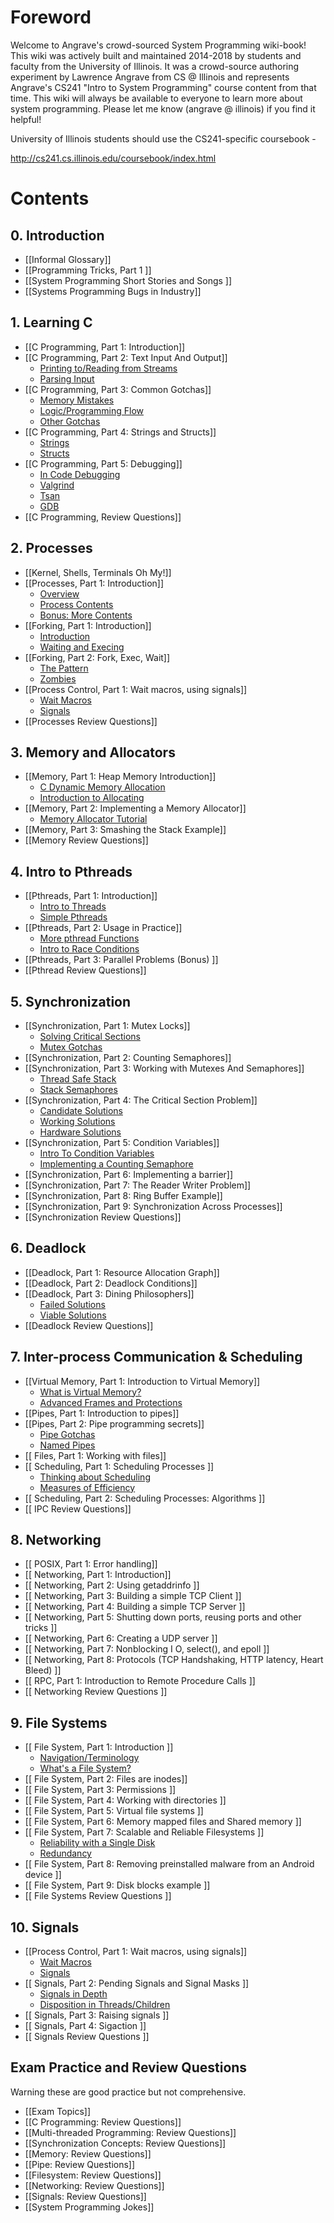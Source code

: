 # Foreword 

Welcome to Angrave's crowd-sourced System Programming wiki-book!
This wiki was actively built and maintained 2014-2018 by students and faculty from the University of Illinois. It was a crowd-source authoring experiment by Lawrence Angrave from CS @ Illinois and represents Angrave's CS241 "Intro to System Programming" course content from that time. This wiki will always be available to everyone to learn more about system programming. Please let me know (angrave @ illinois) if you find it helpful!

 University of Illinois students should use the CS241-specific coursebook -

http://cs241.cs.illinois.edu/coursebook/index.html

# Contents

## 0. Introduction
* [[Informal Glossary]]
* [[Programming Tricks, Part 1 ]]
* [[System Programming Short Stories and Songs ]]
* [[Systems Programming Bugs in Industry]]

## 1. Learning C
* [[C Programming, Part 1: Introduction]]
* [[C Programming, Part 2: Text Input And Output]]
   * [Printing to/Reading from Streams](https://github.com/bigalex95/modern-cpp-tutorial/blob/master/CProgramming/SystemProgramming.wiki/C-Programming%2C-Part-2%3A-Text-Input-And-Output#printing-to-streams)
   * [Parsing Input](https://github.com/bigalex95/modern-cpp-tutorial/blob/master/CProgramming/SystemProgramming.wiki/C-Programming%2C-Part-2%3A-Text-Input-And-Output#parsing-input)
* [[C Programming, Part 3: Common Gotchas]]
   * [Memory Mistakes](https://github.com/bigalex95/modern-cpp-tutorial/blob/master/CProgramming/SystemProgramming.wiki/C-Programming%2C-Part-3%3A-Common-Gotchas#memory-mistakes)
   * [Logic/Programming Flow](https://github.com/bigalex95/modern-cpp-tutorial/blob/master/CProgramming/SystemProgramming.wiki/C-Programming%2C-Part-3%3A-Common-Gotchas#logic-and-program-flow-mistakes)
   * [Other Gotchas](https://github.com/bigalex95/modern-cpp-tutorial/blob/master/CProgramming/SystemProgramming.wiki/C-Programming%2C-Part-3%3A-Common-Gotchas#other-gotchas)
* [[C Programming, Part 4: Strings and Structs]]
   * [Strings](https://github.com/bigalex95/modern-cpp-tutorial/blob/master/CProgramming/SystemProgramming.wiki/C-Programming%2C-Part-4%3A-Strings-and-Structs#strings-structs-and-gotchas)
   * [Structs](https://github.com/bigalex95/modern-cpp-tutorial/blob/master/CProgramming/SystemProgramming.wiki/C-Programming%2C-Part-4%3A-Strings-and-Structs#so-whats-a-struct)
* [[C Programming, Part 5: Debugging]]
   * [In Code Debugging](https://github.com/bigalex95/modern-cpp-tutorial/blob/master/CProgramming/SystemProgramming.wiki/C-Programming%2C-Part-5%3A-Debugging#in-code-debugging)
   * [Valgrind](https://github.com/bigalex95/modern-cpp-tutorial/blob/master/CProgramming/SystemProgramming.wiki/C-Programming%2C-Part-5%3A-Debugging#valgrind)
   * [Tsan](https://github.com/bigalex95/modern-cpp-tutorial/blob/master/CProgramming/SystemProgramming.wiki/C-Programming%2C-Part-5%3A-Debugging#tsan)
   * [GDB](https://github.com/bigalex95/modern-cpp-tutorial/blob/master/CProgramming/SystemProgramming.wiki/C-Programming%2C-Part-5%3A-Debugging#gdb)
* [[C Programming, Review Questions]]

## 2. Processes
* [[Kernel, Shells, Terminals Oh My!]]
* [[Processes, Part 1: Introduction]]
   * [Overview](https://github.com/bigalex95/modern-cpp-tutorial/blob/master/CProgramming/SystemProgramming.wiki/Processes,-Part-1:-Introduction#overview)
   * [Process Contents](https://github.com/bigalex95/modern-cpp-tutorial/blob/master/CProgramming/SystemProgramming.wiki/Processes,-Part-1:-Introduction#process-contents)
   * [Bonus: More Contents](https://github.com/bigalex95/modern-cpp-tutorial/blob/master/CProgramming/SystemProgramming.wiki/Processes,-Part-1:-Introduction#process-functionslimitations-bonus)
* [[Forking, Part 1: Introduction]]
   * [Introduction](https://github.com/bigalex95/modern-cpp-tutorial/blob/master/CProgramming/SystemProgramming.wiki/Forking%2C-Part-1%3A-Introduction#intro-to-fork)
   * [Waiting and Execing](https://github.com/bigalex95/modern-cpp-tutorial/blob/master/CProgramming/SystemProgramming.wiki/Forking%2C-Part-1%3A-Introduction#waiting-and-execing)
* [[Forking, Part 2: Fork, Exec, Wait]]
   * [The Pattern](https://github.com/bigalex95/modern-cpp-tutorial/blob/master/CProgramming/SystemProgramming.wiki/Forking,-Part-2:-Fork,-Exec,-Wait#the-pattern)
   * [Zombies](https://github.com/bigalex95/modern-cpp-tutorial/blob/master/CProgramming/SystemProgramming.wiki/Forking,-Part-2:-Fork,-Exec,-Wait#zombies)
* [[Process Control, Part 1: Wait macros, using signals]]
   * [Wait Macros](https://github.com/bigalex95/modern-cpp-tutorial/blob/master/CProgramming/SystemProgramming.wiki/Process-Control%2C-Part-1%3A-Wait-macros%2C-using-signals#wait-macros)
   * [Signals](https://github.com/bigalex95/modern-cpp-tutorial/blob/master/CProgramming/SystemProgramming.wiki/Process-Control%2C-Part-1%3A-Wait-macros%2C-using-signals#signals)
* [[Processes Review Questions]]

## 3. Memory and Allocators
* [[Memory, Part 1: Heap Memory Introduction]]
   * [C Dynamic Memory Allocation](https://github.com/bigalex95/modern-cpp-tutorial/blob/master/CProgramming/SystemProgramming.wiki/Memory,-Part-1:-Heap-Memory-Introduction#c-dynamic-memory-allocation)
   * [Introduction to Allocating](https://github.com/bigalex95/modern-cpp-tutorial/blob/master/CProgramming/SystemProgramming.wiki/Memory,-Part-1:-Heap-Memory-Introduction#intro-to-allocating)
* [[Memory, Part 2: Implementing a Memory Allocator]]
   * [Memory Allocator Tutorial](https://github.com/bigalex95/modern-cpp-tutorial/blob/master/CProgramming/SystemProgramming.wiki/Memory%2C-Part-2%3A-Implementing-a-Memory-Allocator#memory-allocator-tutorial)
* [[Memory, Part 3: Smashing the Stack Example]]
* [[Memory Review Questions]]

## 4. Intro to Pthreads
* [[Pthreads, Part 1: Introduction]]
   * [Intro to Threads](https://github.com/bigalex95/modern-cpp-tutorial/blob/master/CProgramming/SystemProgramming.wiki/Pthreads,-Part-1:-Introduction#intro-to-threads)
   * [Simple Pthreads](https://github.com/bigalex95/modern-cpp-tutorial/blob/master/CProgramming/SystemProgramming.wiki/Pthreads,-Part-1:-Introduction#simple-usage)
* [[Pthreads, Part 2: Usage in Practice]]
   * [More pthread Functions](https://github.com/bigalex95/modern-cpp-tutorial/blob/master/CProgramming/SystemProgramming.wiki/Pthreads,-Part-2:-Usage-in-Practice#more-pthread-functions)
   * [Intro to Race Conditions](https://github.com/bigalex95/modern-cpp-tutorial/blob/master/CProgramming/SystemProgramming.wiki/Pthreads,-Part-2:-Usage-in-Practice#intro-to-race-conditions)
* [[Pthreads, Part 3: Parallel Problems (Bonus) ]]
* [[Pthread Review Questions]]

## 5. Synchronization
* [[Synchronization, Part 1: Mutex Locks]]
    * [Solving Critical Sections](https://github.com/bigalex95/modern-cpp-tutorial/blob/master/CProgramming/SystemProgramming.wiki/Synchronization,-Part-1:-Mutex-Locks#solving-critical-sections)
    * [Mutex Gotchas](https://github.com/bigalex95/modern-cpp-tutorial/blob/master/CProgramming/SystemProgramming.wiki/Synchronization,-Part-1:-Mutex-Locks#mutex-gotchas)
* [[Synchronization, Part 2: Counting Semaphores]]
* [[Synchronization, Part 3: Working with Mutexes And Semaphores]]
    * [Thread Safe Stack](https://github.com/bigalex95/modern-cpp-tutorial/blob/master/CProgramming/SystemProgramming.wiki/Synchronization%2C-Part-3%3A-Working-with-Mutexes-And-Semaphores#thread-safe-stack)
    * [Stack Semaphores](https://github.com/bigalex95/modern-cpp-tutorial/blob/master/CProgramming/SystemProgramming.wiki/Synchronization%2C-Part-3%3A-Working-with-Mutexes-And-Semaphores#stack-semaphores)
* [[Synchronization, Part 4: The Critical Section Problem]]
    * [Candidate Solutions](https://github.com/bigalex95/modern-cpp-tutorial/blob/master/CProgramming/SystemProgramming.wiki/Synchronization%2C-Part-4%3A-The-Critical-Section-Problem#candidate-solutions)
    * [Working Solutions](https://github.com/bigalex95/modern-cpp-tutorial/blob/master/CProgramming/SystemProgramming.wiki/Synchronization%2C-Part-4%3A-The-Critical-Section-Problem#working-solutions)
    * [Hardware Solutions](https://github.com/bigalex95/modern-cpp-tutorial/blob/master/CProgramming/SystemProgramming.wiki/Synchronization%2C-Part-4%3A-The-Critical-Section-Problem#hardware-solutions)
* [[Synchronization, Part 5: Condition Variables]]
    * [Intro To Condition Variables](https://github.com/bigalex95/modern-cpp-tutorial/blob/master/CProgramming/SystemProgramming.wiki/Synchronization%2C-Part-5%3A-Condition-Variables#intro-to-condition-variables)
    * [Implementing a Counting Semaphore](https://github.com/bigalex95/modern-cpp-tutorial/blob/master/CProgramming/SystemProgramming.wiki/Synchronization%2C-Part-5%3A-Condition-Variables#implementing-counting-semphore)
* [[Synchronization, Part 6: Implementing a barrier]]
* [[Synchronization, Part 7: The Reader Writer Problem]]
* [[Synchronization, Part 8: Ring Buffer Example]]
* [[Synchronization, Part 9: Synchronization Across Processes]]
* [[Synchronization Review Questions]]

## 6. Deadlock
* [[Deadlock, Part 1: Resource Allocation Graph]]
* [[Deadlock, Part 2: Deadlock Conditions]]
* [[Deadlock, Part 3: Dining Philosophers]]
    * [Failed Solutions](https://github.com/bigalex95/modern-cpp-tutorial/blob/master/CProgramming/SystemProgramming.wiki/Deadlock,-Part-3:-Dining-Philosophers#failed-solutions)
    * [Viable Solutions](https://github.com/bigalex95/modern-cpp-tutorial/blob/master/CProgramming/SystemProgramming.wiki/Deadlock,-Part-3:-Dining-Philosophers#viable-solutions)
* [[Deadlock Review Questions]]

## 7. Inter-process Communication & Scheduling
* [[Virtual Memory, Part 1: Introduction to Virtual Memory]]
    * [What is Virtual Memory?](https://github.com/bigalex95/modern-cpp-tutorial/blob/master/CProgramming/SystemProgramming.wiki/Virtual-Memory%2C-Part-1%3A-Introduction-to-Virtual-Memory#what-is-virtual-memory)
    * [Advanced Frames and Protections](https://github.com/bigalex95/modern-cpp-tutorial/blob/master/CProgramming/SystemProgramming.wiki/Virtual-Memory%2C-Part-1%3A-Introduction-to-Virtual-Memory#advanced-frames-and-page-protections)
* [[Pipes, Part 1: Introduction to pipes]]
* [[Pipes, Part 2: Pipe programming secrets]]
    * [Pipe Gotchas](https://github.com/bigalex95/modern-cpp-tutorial/blob/master/CProgramming/SystemProgramming.wiki/Pipes%2C-Part-2%3A-Pipe-programming-secrets#pipe-gotchas)
    * [Named Pipes](https://github.com/bigalex95/modern-cpp-tutorial/blob/master/CProgramming/SystemProgramming.wiki/Pipes%2C-Part-2%3A-Pipe-programming-secrets#named-pipes)
* [[ Files, Part 1: Working with files]]
* [[ Scheduling, Part 1: Scheduling Processes ]]
    * [Thinking about Scheduling](https://github.com/bigalex95/modern-cpp-tutorial/blob/master/CProgramming/SystemProgramming.wiki/Scheduling%2C-Part-1%3A-Scheduling-Processes#thinking-about-scheduling)
    * [Measures of Efficiency](https://github.com/bigalex95/modern-cpp-tutorial/blob/master/CProgramming/SystemProgramming.wiki/Scheduling%2C-Part-1%3A-Scheduling-Processes#measures-of-efficiency)
* [[ Scheduling, Part 2: Scheduling Processes: Algorithms ]]
* [[ IPC Review Questions]]

## 8. Networking
* [[ POSIX, Part 1: Error handling]]
* [[ Networking, Part 1: Introduction]]
* [[ Networking, Part 2: Using getaddrinfo ]]
* [[ Networking, Part 3: Building a simple TCP Client ]]
* [[ Networking, Part 4: Building a simple TCP Server ]]
* [[ Networking, Part 5: Shutting down ports, reusing ports and other tricks ]]
* [[ Networking, Part 6: Creating a UDP server ]]
* [[ Networking, Part 7: Nonblocking I O, select(), and epoll ]]
* [[ Networking, Part 8: Protocols (TCP Handshaking, HTTP latency, Heart Bleed) ]]
* [[ RPC, Part 1: Introduction to Remote Procedure Calls ]]
* [[ Networking Review Questions ]]

## 9. File Systems
* [[ File System, Part 1: Introduction ]]
    * [Navigation/Terminology](https://github.com/bigalex95/modern-cpp-tutorial/blob/master/CProgramming/SystemProgramming.wiki/File-System%2C-Part-1%3A-Introduction#navigationterminology)
    * [What's a File System?](https://github.com/bigalex95/modern-cpp-tutorial/blob/master/CProgramming/SystemProgramming.wiki/File-System%2C-Part-1%3A-Introduction#so-whats-a-file-system)
* [[ File System, Part 2: Files are inodes]]
* [[ File System, Part 3: Permissions ]]
* [[ File System, Part 4: Working with directories ]]
* [[ File System, Part 5: Virtual file systems ]]
* [[ File System, Part 6: Memory mapped files and Shared memory ]]
* [[ File System, Part 7: Scalable and Reliable Filesystems ]]
    * [Reliability with a Single Disk](https://github.com/bigalex95/modern-cpp-tutorial/blob/master/CProgramming/SystemProgramming.wiki/File-System%2C-Part-7%3A-Scalable-and-Reliable-Filesystems#reliable-single-disk-filesystems)
    * [Redundancy](https://github.com/bigalex95/modern-cpp-tutorial/blob/master/CProgramming/SystemProgramming.wiki/File-System%2C-Part-7%3A-Scalable-and-Reliable-Filesystems#redundancy)
* [[ File System, Part 8: Removing preinstalled malware from an Android device ]]
* [[ File System, Part 9: Disk blocks example ]]
* [[ File Systems Review Questions ]]

## 10. Signals
* [[Process Control, Part 1: Wait macros, using signals]]
   * [Wait Macros](https://github.com/bigalex95/modern-cpp-tutorial/blob/master/CProgramming/SystemProgramming.wiki/Process-Control%2C-Part-1%3A-Wait-macros%2C-using-signals#wait-macros)
   * [Signals](https://github.com/bigalex95/modern-cpp-tutorial/blob/master/CProgramming/SystemProgramming.wiki/Process-Control%2C-Part-1%3A-Wait-macros%2C-using-signals#signals)
* [[ Signals, Part 2: Pending Signals and Signal Masks ]]
   * [Signals in Depth](https://github.com/bigalex95/modern-cpp-tutorial/blob/master/CProgramming/SystemProgramming.wiki/Signals,-Part-2:-Pending-Signals-and-Signal-Masks#signals-in-depth)
   * [Disposition in Threads/Children](https://github.com/bigalex95/modern-cpp-tutorial/blob/master/CProgramming/SystemProgramming.wiki/Signals,-Part-2:-Pending-Signals-and-Signal-Masks#disposition-in-threadschildren)
* [[ Signals, Part 3: Raising signals ]]
* [[ Signals, Part 4: Sigaction ]]
* [[ Signals Review Questions ]]

## Exam Practice and Review Questions
Warning these are good practice but not comprehensive.

* [[Exam Topics]]
* [[C Programming: Review Questions]]
* [[Multi-threaded Programming: Review Questions]]
* [[Synchronization Concepts: Review Questions]]
* [[Memory: Review Questions]]
* [[Pipe: Review Questions]]
* [[Filesystem: Review Questions]]
* [[Networking: Review Questions]]
* [[Signals: Review Questions]]
* [[System Programming Jokes]]
